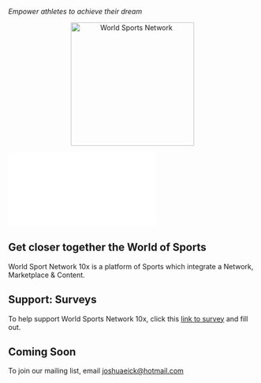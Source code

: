 *Empower athletes to achieve their dream*


<p align="center">
  <img src="https://Users/User/Desktop/World Sports Network 10x_logo.svg" alt="World Sports Network" width="250px"/>
</p>


![](images/Document1.htm) 

## Get closer together the World of Sports

World Sport Network 10x is a platform of Sports which integrate a Network, Marketplace & Content.

## Support: Surveys
To help support World Sports Network 10x, click this [link to survey](https://forms.gle/qCB7x28kM2rjUCCA6) and fill out.

## Coming Soon
To join our mailing list, email joshuaeick@hotmail.com
